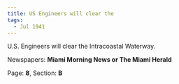 ```yaml
---  
title: US Engineers will clear the  
tags:  
  - Jul 1941  
---  
```

  
U.S. Engineers will clear the Intracoastal Waterway.  
  
Newspapers: **Miami Morning News or The Miami Herald**  
  
Page: **8**, Section: **B** 
